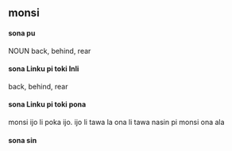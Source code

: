 ## monsi

#### sona pu

NOUN back, behind, rear

#### sona Linku pi toki Inli

back, behind, rear

#### sona Linku pi toki pona

monsi ijo li poka ijo. ijo li tawa la ona li tawa nasin pi monsi ona ala

#### sona sin

